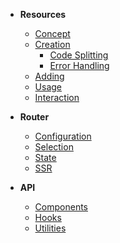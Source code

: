 - **Resources**

  - [Concept](./resources/concept.md)
  - [Creation](./resources/creation.md)
    - [Code Splitting](./resources/creation/code-splitting.md)
    - [Error Handling](./resources/creation/error-handling.md)
  - [Adding](./resources/adding.md)
  - [Usage](./resources/usage.md)
  - [Interaction](./resources/interaction.md)

* **Router**

  - [Configuration](./router/configuration.md)
  - [Selection](./router/selection.md)
  - [State](./router/state.md)
  - [SSR](./router/ssr.md)

* **API**

  - [Components](./api/components.md)
  - [Hooks](./api/hooks.md)
  - [Utilities](./api/utilities.md)
